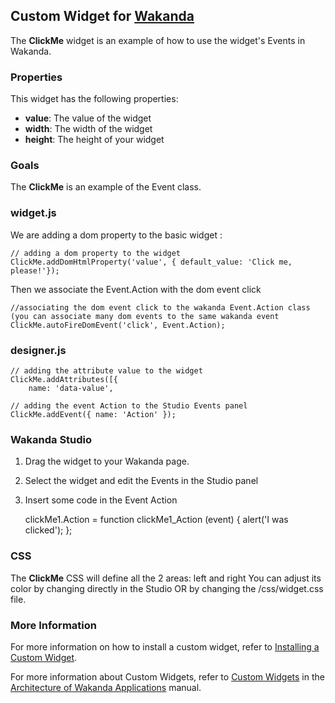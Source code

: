 ## Custom Widget for [Wakanda](http://wakanda.org)
The __ClickMe__ widget is an example of how to use the widget's Events in Wakanda. 

### Properties
This widget has the following properties: 

* __value__: The value of the widget
* __width__: The width of the widget
* __height__: The height of your widget

### Goals
The __ClickMe__ is an example of the Event class. 


### widget.js

We are adding a dom property to the basic widget :

	// adding a dom property to the widget
 	ClickMe.addDomHtmlProperty('value', { default_value: 'Click me, please!'});

Then we associate the Event.Action with the dom event click 

 	//associating the dom event click to the wakanda Event.Action class (you can associate many dom events to the same wakanda event
 	ClickMe.autoFireDomEvent('click', Event.Action);


### designer.js
	
	// adding the attribute value to the widget 
    ClickMe.addAttributes([{
        name: 'data-value',

	// adding the event Action to the Studio Events panel
    ClickMe.addEvent({ name: 'Action' });


### Wakanda Studio

1. Drag the widget to your Wakanda page. 
2. Select the widget and edit the Events in the Studio panel
3. Insert some code in the Event Action

	clickMe1.Action = function clickMe1_Action (event)
	{
		alert('I was clicked');
	};



### CSS
The __ClickMe__ CSS will define all the 2 areas:  left and right 
You can adjust its color by changing directly in the Studio OR by changing the /css/widget.css file.  


### More Information
For more information on how to install a custom widget, refer to [Installing a Custom Widget](http://doc.wakanda.org/WakandaStudio0/help/Title/en/page3869.html#1027761).

For more information about Custom Widgets, refer to [Custom Widgets](http://doc.wakanda.org/Wakanda0.v5/help/Title/en/page3863.html "Custom Widgets") in the [Architecture of Wakanda Applications](http://doc.wakanda.org/Wakanda0.v5/help/Title/en/page3844.html "Architecture of Wakanda Applications") manual.

